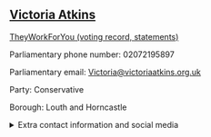 ## <a href="https://members.parliament.uk/member/4399/contact">Victoria Atkins</a>

<a href="https://www.theyworkforyou.com/mp/25424/victoria_atkins/louth_and_horncastle">TheyWorkForYou (voting record, statements)</a> 

Parliamentary phone number: 02072195897 

Parliamentary email: Victoria@victoriaatkins.org.uk 

Party: Conservative 

Borough: Louth and Horncastle 

<details><summary>Extra contact information and social media</summary> 
<li>Website: http://www.victoriaatkins.org.uk/</li>
<li>Twitter:</li>
<li>Constituency office phone number:</li>
<li>Constituency office email:</li>
<li>Facebook:</li>
<li>Instagram:</li>
<li>Youtube:</li>
<li>Linkedin:</li>
<li>Government department phone number:</li>
<li>Government department email:</li>
<li>Threads:</li>
<li>Party office phone number:</li>
<li>Party office email:</li>
<li>Tiktok:</li>
</details>